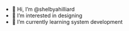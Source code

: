 - 👋 Hi, I’m @shelbyahilliard
- 👀 I’m interested in designing
- 🌱 I’m currently learning system development

<!---
shelbyahilliard/shelbyahilliard is a ✨ special ✨ repository because its `README.md` (this file) appears on your GitHub profile.
You can click the Preview link to take a look at your changes.
--->
